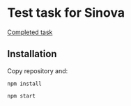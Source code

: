 # Test task for Sinova
[Completed task](https://sinova-test-two.vercel.app/)

## Installation
Copy repository and:
```
npm install
```
```
npm start
```